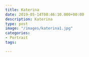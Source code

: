 ```yaml
---
title: Katerina
date: 2019-05-14T08:46:10.000+00:00
description: Katerina
type: post
image: "/images/katerina1.jpg"
categories:
- Portrait
tags:

---
```

